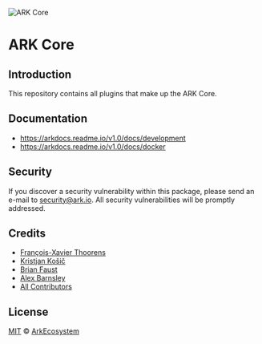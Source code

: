 ![ARK Core](https://i.imgur.com/1aP6F2o.png)

# ARK Core

## Introduction

This repository contains all plugins that make up the ARK Core.

## Documentation

- https://arkdocs.readme.io/v1.0/docs/development
- https://arkdocs.readme.io/v1.0/docs/docker

## Security

If you discover a security vulnerability within this package, please send an e-mail to security@ark.io. All security vulnerabilities will be promptly addressed.

## Credits

- [François-Xavier Thoorens](https://github.com/fix)
- [Kristjan Košič](https://github.com/kristjank)
- [Brian Faust](https://github.com/faustbrian)
- [Alex Barnsley](https://github.com/alexbarnsley)
- [All Contributors](../../../../contributors)

## License

[MIT](LICENSE) © [ArkEcosystem](https://ark.io)

